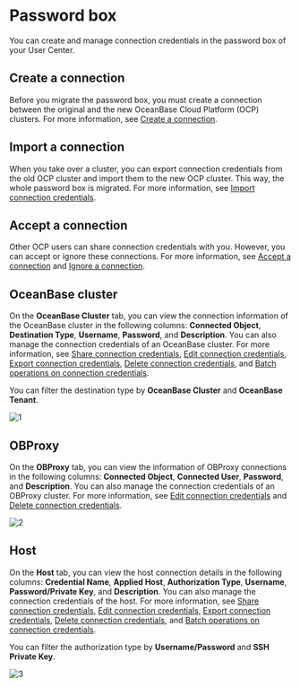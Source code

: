 # Password box

You can create and manage connection credentials in the password box of your User Center.

## Create a connection

Before you migrate the password box, you must create a connection between the original and the new OceanBase Cloud Platform (OCP) clusters. For more information, see [Create a connection](../../11.management-user-center/1.create-connection.md).

## Import a connection

When you take over a cluster, you can export connection credentials from the old OCP cluster and import them to the new OCP cluster. This way, the whole password box is migrated. For more information, see [Import connection credentials](../../11.management-user-center/3.import-connection.md).

## Accept a connection

Other OCP users can share connection credentials with you. However, you can accept or ignore these connections. For more information, see [Accept a connection](../../11.management-user-center/8.accept-connection.md) and [Ignore a connection](../../11.management-user-center/9.ignore-connection.md).

## OceanBase cluster

On the **OceanBase Cluster** tab, you can view the connection information of the OceanBase cluster in the following columns: **Connected Object**, **Destination Type**, **Username**, **Password**, and **Description**. You can also manage the connection credentials of an OceanBase cluster. For more information, see [Share connection credentials](../../11.management-user-center/4.share-connection.md), [Edit connection credentials](../../11.management-user-center/5.edit-connection.md), [Export connection credentials](../../11.management-user-center/2.export-connection.md), [Delete connection credentials](../../11.management-user-center/6.del-connection.md), and [Batch operations on connection credentials](../../11.management-user-center/7.operation-connection.md).

You can filter the destination type by **OceanBase Cluster** and **OceanBase Tenant**.

![1](https://obbusiness-private.oss-cn-shanghai.aliyuncs.com/doc/img/ocp/%E5%AF%86%E7%A0%81%E7%AE%B11.png)

## OBProxy

On the **OBProxy** tab, you can view the information of OBProxy connections in the following columns: **Connected Object**, **Connected User**, **Password**, and **Description**. You can also manage the connection credentials of an OBProxy cluster. For more information, see [Edit connection credentials](../../11.management-user-center/5.edit-connection.md) and [Delete connection credentials](../../11.management-user-center/6.del-connection.md).

![2](https://obbusiness-private.oss-cn-shanghai.aliyuncs.com/doc/img/ocp/%E5%AF%86%E7%A0%81%E7%AE%B12.png)

## Host

On the **Host** tab, you can view the host connection details in the following columns: **Credential Name**, **Applied Host**, **Authorization Type**, **Username**, **Password/Private Key**, and **Description**. You can also manage the connection credentials of the host. For more information, see [Share connection credentials](../../11.management-user-center/4.share-connection.md), [Edit connection credentials](../../11.management-user-center/5.edit-connection.md), [Export connection credentials](../../11.management-user-center/2.export-connection.md), [Delete connection credentials](../../11.management-user-center/6.del-connection.md), and [Batch operations on connection credentials](../../11.management-user-center/7.operation-connection.md).

You can filter the authorization type by **Username/Password** and **SSH Private Key**.

![3](https://obbusiness-private.oss-cn-shanghai.aliyuncs.com/doc/img/ocp/%E5%AF%86%E7%A0%81%E7%AE%B13.png)
